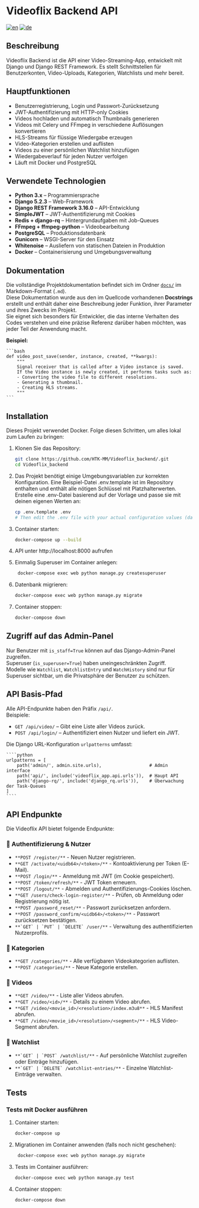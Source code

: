 # Videoflix Backend API

[![en](https://img.shields.io/badge/lang-en-red.svg)](https://github.com/HTK-MM/Videoflix_backend/blob/master/README.MD) [![de](https://img.shields.io/badge/lang-de-yellow.svg)](https://github.com/HTK-MM/Videoflix_backend/blob/master/README.de.md)

## Beschreibung

Videoflix Backend ist die API einer Video-Streaming-App, entwickelt mit Django und Django REST Framework. Es stellt Schnittstellen für Benutzerkonten, Video-Uploads, Kategorien, Watchlists und mehr bereit.

## Hauptfunktionen

- Benutzerregistrierung, Login und Passwort-Zurücksetzung  
- JWT-Authentifizierung mit HTTP-only Cookies  
- Videos hochladen und automatisch Thumbnails generieren  
- Videos mit Celery und FFmpeg in verschiedene Auflösungen konvertieren  
- HLS-Streams für flüssige Wiedergabe erzeugen  
- Video-Kategorien erstellen und auflisten  
- Videos zu einer persönlichen Watchlist hinzufügen  
- Wiedergabeverlauf für jeden Nutzer verfolgen  
- Läuft mit Docker und PostgreSQL  


## Verwendete Technologien

- **Python 3.x** – Programmiersprache  
- **Django 5.2.3** – Web-Framework  
- **Django REST Framework 3.16.0** – API-Entwicklung  
- **SimpleJWT** – JWT-Authentifizierung mit Cookies  
- **Redis + django-rq** – Hintergrundaufgaben mit Job-Queues  
- **FFmpeg + ffmpeg-python** – Videobearbeitung  
- **PostgreSQL** – Produktionsdatenbank  
- **Gunicorn** – WSGI-Server für den Einsatz  
- **Whitenoise** – Ausliefern von statischen Dateien in Produktion  
- **Docker** – Containerisierung und Umgebungsverwaltung  

## Dokumentation

Die vollständige Projektdokumentation befindet sich im Ordner [`docs/`](./docs/) im Markdown-Format (`.md`).  
Diese Dokumentation wurde aus den im Quellcode vorhandenen **Docstrings** erstellt und enthält daher eine Beschreibung jeder Funktion, ihrer Parameter und ihres Zwecks im Projekt.  
Sie eignet sich besonders für Entwickler, die das interne Verhalten des Codes verstehen und eine präzise Referenz darüber haben möchten, was jeder Teil der Anwendung macht.

**Beispiel:**

    ```bash
    def video_post_save(sender, instance, created, **kwargs):
        """
        Signal receiver that is called after a Video instance is saved.
        If the Video instance is newly created, it performs tasks such as:
        - Converting the video file to different resolutions.
        - Generating a thumbnail.
        - Creating HLS streams.
        """
    ```


## Installation

Dieses Projekt verwendet Docker. Folge diesen Schritten, um alles lokal zum Laufen zu bringen:


1. Klonen Sie das Repository:
   ```bash
   git clone https://github.com/HTK-MM/Videoflix_backend/.git
   cd Videoflix_backend
   ```

2. Das Projekt benötigt einige Umgebungsvariablen zur korrekten Konfiguration.
   Eine Beispiel-Datei .env.template ist im Repository enthalten und enthält alle nötigen Schlüssel mit Platzhalterwerten.
   Erstelle eine .env-Datei basierend auf der Vorlage und passe sie mit deinen eigenen Werten an:
    ````bash   
    cp .env.template .env
    # Then edit the .env file with your actual configuration values (database CREDENTIALS, SECRET_KEY, DATABASE_URL, EMAIL_* settings, etc.)
    ````
   
3. Container starten:
    ````bash   
    docker-compose up --build
    ````

4. API unter http://localhost:8000 aufrufen
   
5. Einmalig Superuser im Container anlegen:
   ````bash   
    docker-compose exec web python manage.py createsuperuser
    ```` 

6. Datenbank migrieren:
    ````bash 
    docker-compose exec web python manage.py migrate
    ````

7. Container stoppen:
    ````bash   
    docker-compose down
    ````

## Zugriff auf das Admin-Panel

Nur Benutzer mit `is_staff=True` können auf das Django-Admin-Panel zugreifen.  
Superuser (`is_superuser=True`) haben uneingeschränkten Zugriff.  
Modelle wie `Watchlist`, `WatchlistEntry` und `WatchHistory` sind nur für Superuser sichtbar, um die Privatsphäre der Benutzer zu schützen.


## API Basis-Pfad

Alle API-Endpunkte haben den Präfix `/api/`.  
Beispiele:  
- `GET /api/video/` – Gibt eine Liste aller Videos zurück.
- `POST /api/login/` – Authentifiziert einen Nutzer und liefert ein JWT.

Die Django URL-Konfiguration `urlpatterns` umfasst:

    ````python
    urlpatterns = [
        path('admin/', admin.site.urls),                  # Admin interface
        path('api/', include('videoflix_app.api.urls')),  # Haupt API
        path('django-rq/', include('django_rq.urls')),    # Überwachung der Task-Queues
    ]
    ````

## API Endpunkte

Die Videoflix API bietet folgende Endpunkte:

### :small_blue_diamond: Authentifizierung & Nutzer

-   ````**POST /register/**```` - Neuen Nutzer registrieren.
-   ````**GET /activate/<uidb64>/<token>/**```` - Kontoaktivierung per Token (E-Mail).
-   ````**POST /login/**```` -  Anmeldung mit JWT (im Cookie gespeichert).
-   ````**POST /token/refresh/**```` -   JWT Token erneuern.
-   ````**POST /logout/**```` -  Abmelden und Authentifizierungs-Cookies löschen.
-   ````**GET /users/check-login-register/**```` -  Prüfen, ob Anmeldung oder Registrierung nötig ist.
-   ````**POST /password_reset/**```` -  Passwort zurücksetzen anfordern.
-   ````**POST /password_confirm/<uidb64>/<token>/**```` -  Passwort zurücksetzen bestätigen.
-   ````**`GET` | `PUT` | `DELETE` /user/**```` -  Verwaltung des authentifizierten Nutzerprofils.
  
### :small_blue_diamond:  Kategorien
-   ````**GET /categories/**```` - Alle verfügbaren Videokategorien auflisten. 
-   ````**POST /categories/**```` - Neue Kategorie erstellen.   

### :small_blue_diamond: Videos

-   ````**GET /video/**```` - Liste aller Videos abrufen. 
-   ````**GET /video/<id>/**```` - Details zu einem Video abrufen.
-   ````**GET /video/<movie_id>/<resolution>/index.m3u8**```` - HLS Manifest abrufen.
-   ````**GET /video/<movie_id>/<resolution>/<segment>/**```` - HLS Video-Segment abrufen.

### :small_blue_diamond: Watchlist

-   ````**`GET` | `POST` /watchlist/**```` - Auf persönliche Watchlist zugreifen oder Einträge hinzufügen.
-   ````**`GET` | `DELETE` /watchlist-entries/**```` - Einzelne Watchlist-Einträge verwalten.
   
## Tests
 
### Tests mit Docker ausführen
1. Container starten:
    ````bash   
    docker-compose up 
    ````    
2. Migrationen im Container anwenden (falls noch nicht geschehen):
   ````bash   
    docker-compose exec web python manage.py migrate
    ````    
3. Tests im Container ausführen:
    ````bash   
    docker-compose exec web python manage.py test
    ````    
4. Container stoppen:
    ````bash   
    docker-compose down
    ````   

